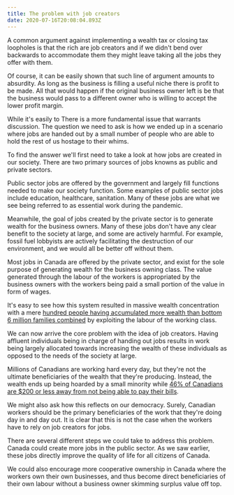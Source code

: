```yaml
---
title: The problem with job creators
date: 2020-07-16T20:08:04.893Z
---
```

A common argument against implementing a wealth tax or closing tax loopholes is that the rich are job creators and if we didn't bend over backwards to accommodate them they might leave taking all the jobs they offer with them.

Of course, it can be easily shown that such line of argument amounts to absurdity. As long as the business is filling a useful niche there is profit to be made. All that would happen if the original business owner left is be that the business would pass to a different owner who is willing to accept the lower profit margin.

While it's easily to There is a more fundamental issue that warrants discussion. The question we need to ask is how we ended up in a scenario where jobs are handed out by a small number of people who are able to hold the rest of us hostage to their whims.

To find the answer we'll first need to take a look at how jobs are created in our society. There are two primary sources of jobs knowns as public and private sectors.

Public sector jobs are offered by the government and largely fill functions needed to make our society function. Some examples of public sector jobs include education, healthcare, sanitation. Many of these jobs are what we see being referred to as essential work during the pandemic.

Meanwhile, the goal of jobs created by the private sector is to generate wealth for the business owners. Many of these jobs don't have any clear benefit to the society at large, and some are actively harmful. For example, fossil fuel lobbyists are actively facilitating the destruction of our environment, and we would all be better off without them.

Most jobs in Canada are offered by the private sector, and exist for the sole purpose of generating wealth for the business owning class. The value generated through the labour of the workers is appropriated by the business owners with the workers being paid a small portion of the value in form of wages.

It's easy to see how this system resulted in massive wealth concentration with a mere [hundred people having accumulated more wealth than bottom 6 million families combined](https://north99.org/2019/12/20/richest-100-canadians-have-more-wealth-than-bottom-6-million-families-combined-thats-a-serious-problem/) by exploiting the labour of the working class.

We can now arrive the core problem with the idea of job creators. Having affluent individuals being in charge of handing out jobs results in work being largely allocated towards increasing the wealth of these individuals as opposed to the needs of the society at large.

Millions of Canadians are working hard every day, but they're not the ultimate beneficiaries of the wealth that they're producing. Instead, the wealth ends up being hoarded by a small minority while [46% of Canadians are $200 or less away from not being able to pay their bills](https://globalnews.ca/news/4870779/canadians-financial-insolvency-2019-mnp-ipsos-poll/).

We might also ask how this reflects on our democracy. Surely, Canadian workers should be the primary beneficiaries of the work that they're doing day in and day out. It is clear that this is not the case when the workers have to rely on job creators for jobs.

There are several different steps we could take to address this problem. Canada could create more jobs in the public sector. As we saw earlier, these jobs directly improve the quality of life for all citizens of Canada. 

We could also encourage more cooperative ownership in Canada where the workers own their own businesses, and thus become direct beneficiaries of their own labour without a business owner skimming surplus value off top.